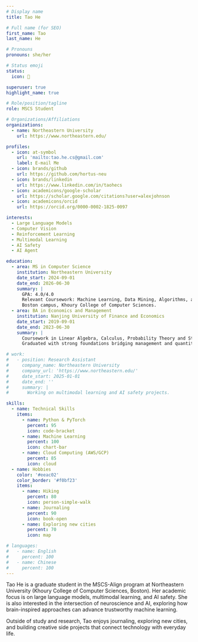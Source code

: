 ```yaml
---
# Display name
title: Tao He

# Full name (for SEO)
first_name: Tao 
last_name: He

# Pronouns
pronouns: she/her

# Status emoji
status:
  icon: 🚀

superuser: true
highlight_name: true

# Role/position/tagline
role: MSCS Student

# Organizations/Affiliations
organizations:
  - name: Northeastern University
    url: https://www.northeastern.edu/

profiles:
  - icon: at-symbol
    url: 'mailto:tao.he.cs@gmail.com'
    label: E-mail Me
  - icon: brands/github
    url: https://github.com/hortus-neu
  - icon: brands/linkedin
    url: https://www.linkedin.com/in/taohecs
  - icon: academicons/google-scholar
    url: https://scholar.google.com/citations?user=alexjohnson
  - icon: academicons/orcid
    url: https://orcid.org/0000-0002-1825-0097

interests:
  - Large Language Models
  - Computer Vision
  - Reinforcement Learning
  - Multimodal Learning
  - AI Safety
  - AI Agent

education:
  - area: MS in Computer Science 
    institution: Northeastern University
    date_start: 2024-09-01
    date_end: 2026-06-30
    summary: |
      GPA: 4.0/4.0
      Relevant Coursework: Machine Learning, Data Mining, Algorithms, and Operating Systems.
      Boston campus, Khoury College of Computer Sciences.
  - area: BA in Economics and Management
    institution: Nanjing University of Finance and Economics
    date_start: 2019-09-01
    date_end: 2023-06-30
    summary: |
      Coursework in Linear Algebra, Calculus, Probability Theory and Statistics.
      Graduated with strong foundations bridging management and quantitative methods.

# work:
#   - position: Research Assistant
#     company_name: Northeastern University
#     company_url: 'https://www.northeastern.edu/'
#     date_start: 2025-01-01
#     date_end: ''
#     summary: |
#       Working on multimodal learning and AI safety projects.

skills:
  - name: Technical Skills
    items:
      - name: Python & PyTorch
        percent: 95
        icon: code-bracket
      - name: Machine Learning
        percent: 100
        icon: chart-bar
      - name: Cloud Computing (AWS/GCP)
        percent: 85
        icon: cloud
  - name: Hobbies
    color: '#eeac02'
    color_border: '#f0bf23'
    items:
      - name: Hiking
        percent: 80
        icon: person-simple-walk
      - name: Journaling
        percent: 90
        icon: book-open
      - name: Exploring new cities
        percent: 70
        icon: map

# languages:
#   - name: English
#     percent: 100
#   - name: Chinese
#     percent: 100
---
```

Tao He is a graduate student in the MSCS-Align program at Northeastern University (Khoury College of Computer Sciences, Boston). Her academic focus is on large language models, multimodal learning, and AI safety. She is also interested in the intersection of neuroscience and AI, exploring how brain-inspired approaches can advance trustworthy machine learning.  

Outside of study and research, Tao enjoys journaling, exploring new cities, and building creative side projects that connect technology with everyday life.
